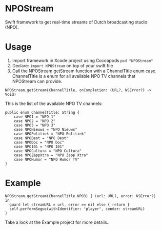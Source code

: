 # NPOStream
Swift framework to get real-time streams of Dutch broadcasting studio (NPO).

# Usage
1. Import framework in Xcode project using Cocoapods ```pod "NPOStream"```
2. Declare: ```import NPOStream``` on top of your swift file
3. Call the NPOStream.getStream function with a ChannelTitle enum case. ChannelTitle is a enum for all available NPO TV channels that NPOStream can provide.

```NPOStream.getStream(ChannelTitle, onCompletion: (URL?, NSError?) -> Void)```

This is the list of the available NPO TV channels:
```
public enum ChannelTitle: String {
    case NPO1 = "NPO 1"
    case NPO2 = "NPO 2"
    case NPO3 = "NPO 3"
    case NPONieuws = "NPO Nieuws"
    case NPOPolitiek = "NPO Politiek"
    case NPOBest = "NPO Best"
    case NPODoc = "NPO Doc"
    case NPO101 = "NPO 101"
    case NPOCultura = "NPO Cultura"
    case NPOZappXtra = "NPO Zapp Xtra"
    case NPOHumor = "NPO Humor TV"
}
```

# Example
```
NPOStream.getStream(ChannelTitle.NPO3) { (url: URL?, error: NSError?) in
  guard let streamURL = url, error == nil else { return }
  self.performSegue(withIdentifier: "player", sender: streamURL)
}
```

Take a look at the Example project for more details..
